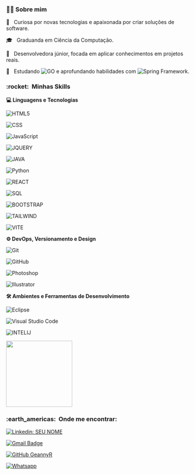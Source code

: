 <h3>👩‍💻 Sobre mim</h3>

🤔   Curiosa por novas tecnologias e apaixonada por criar soluções de software.

🎓   Graduanda em Ciência da Computação.

💼   Desenvolvedora júnior, focada em aplicar conhecimentos em projetos reais.

🌱   Estudando ![GO](https://img.shields.io/badge/GoLand-000000.svg?style=for-the-badge&logo=GoLand&logoColor=white) e aprofundando habilidades com ![Spring Framework](https://img.shields.io/badge/Spring-6DB33F.svg?style=for-the-badge&logo=Spring&logoColor=white).

<h3> :rocket: &nbsp;Minhas Skills </h3>

**💻 Linguagens e Tecnologias**

  ![HTML5](https://img.shields.io/badge/HTML5-E34F26.svg?style=for-the-badge&logo=HTML5&logoColor=white)
  
  ![CSS](https://img.shields.io/badge/CSS-663399.svg?style=for-the-badge&logo=CSS&logoColor=white)
  
  ![JavaScript](https://img.shields.io/badge/JavaScript-F7DF1E.svg?style=for-the-badge&logo=JavaScript&logoColor=black)
  
  ![JQUERY](https://img.shields.io/badge/jQuery-0769AD?style=for-the-badge&logo=jquery&logoColor=white)
  
  ![JAVA](https://img.shields.io/badge/Java-ED8B00?style=for-the-badge&logo=openjdk&logoColor=white)
  
  ![Python](https://img.shields.io/badge/Python-3776AB?style=for-the-badge&logo=python&logoColor=white)
  
  ![REACT](https://img.shields.io/badge/React-61DAFB.svg?style=for-the-badge&logo=React&logoColor=black)
  
  ![SQL](https://img.shields.io/badge/MySQL-4479A1.svg?style=for-the-badge&logo=MySQL&logoColor=white)
  
  ![BOOTSTRAP](https://img.shields.io/badge/Bootstrap-563D7C?style=for-the-badge&logo=bootstrap&logoColor=white)
  
  ![TAILWIND](https://img.shields.io/badge/Tailwind%20CSS-06B6D4.svg?style=for-the-badge&logo=Tailwind-CSS&logoColor=white)
  
  ![VITE](https://img.shields.io/badge/Vite-646CFF.svg?style=for-the-badge&logo=Vite&logoColor=white)


**⚙️ DevOps, Versionamento e Design**

  ![Git](https://img.shields.io/badge/Git-E34F26?style=for-the-badge&logo=git&logoColor=white)
  
  ![GitHub](https://img.shields.io/badge/GitHub-100000?style=for-the-badge&logo=github&logoColor=white)
  
  ![Photoshop](https://img.shields.io/badge/Adobe%20Photoshop-31A8FF?style=for-the-badge&logo=Adobe%20Photoshop&logoColor=black)
  
  ![Illustrator](https://img.shields.io/badge/Adobe%20Illustrator-FF9A00?style=for-the-badge&logo=adobe%20illustrator&logoColor=white)

**🛠️ Ambientes e Ferramentas de Desenvolvimento**

  ![Eclipse](https://img.shields.io/badge/Eclipse-2C2255?style=for-the-badge&logo=eclipse&logoColor=white)
  
  ![Visual Studio Code](https://img.shields.io/badge/Visual_Studio_Code-0078D4?style=for-the-badge&logo=visual%20studio%20code&logoColor=white)

  ![INTELIJ](https://img.shields.io/badge/IntelliJ%20IDEA-000000.svg?style=for-the-badge&logo=IntelliJ-IDEA&logoColor=white)
<br/>

<a href="https://github.com/geannyr">
  <img height="180em" src="https://github-readme-stats.vercel.app/api?username=geannyr&theme=dracula&show_icons=true" />
</a>

<br/>

<h3> :earth_americas: &nbsp;Onde me encontrar: </h3> 

[![Linkedin: SEU NOME](https://img.shields.io/badge/LinkedIn-0077B5?style=for-the-badge&logo=linkedin&logoColor=white&link=https://www.linkedin.com/in/geanny-arodrigues/)](https://www.linkedin.com/in/geanny-arodrigues/)

[![Gmail Badge](https://img.shields.io/badge/Gmail-D14836?style=for-the-badge&logo=gmail&logoColor=white&link=mailto:geanny.arodrigues@gmail.com)](mailto:geanny.arodrigues@gmail.com)

[![GitHub GeannyR](https://img.shields.io/badge/GitHub-100000?style=for-the-badge&logo=github&logoColor=white)](https://github.com/GeannyR)

[![Whatsapp]( https://img.shields.io/badge/WhatsApp-25D366?style=for-the-badge&logo=whatsapp&logoColor=white&link=https://api.whatsapp.com/send?phone=5581981493288)](https://api.whatsapp.com/send?phone=5581981493288)

